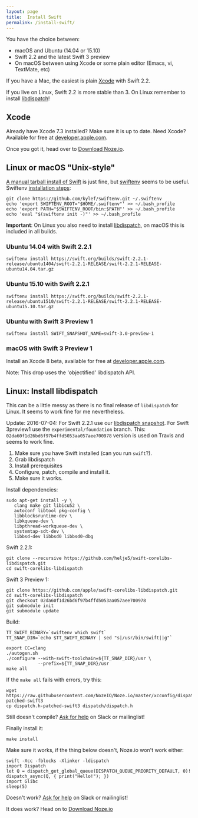 ```yaml
---
layout: page
title:  Install Swift
permalink: /install-swift/
---
```


You have the choice between:

- macOS and Ubuntu (14.04 or 15.10)
- Swift 2.2 and the latest Swift 3 preview
- On macOS between using Xcode or some plain editor (Emacs, vi, TextMate, etc)

If you have a Mac, the easiest is plain [Xcode](#xcode) with Swift 2.2.

If you live on Linux, Swift 2.2 is more stable than 3. On Linux remember to
install [libdispatch](#linux-install-libdispatch)!

## Xcode

Already have Xcode 7.3 installed? Make sure it is up to date.
Need Xcode? Available for free at
[developer.apple.com](https://developer.apple.com/xcode/download/).

Once you got it, head over to [Download Noze.io](/start/#download-nozeio).

## Linux or macOS "Unix-style"

[A manual tarball install of Swift](https://swift.org/download/#releases)
is just fine,
but [swiftenv](https://github.com/kylef/swiftenv) seems to be useful.
Swiftenv [installation steps](https://github.com/kylef/swiftenv#installation):

    git clone https://github.com/kylef/swiftenv.git ~/.swiftenv
    echo 'export SWIFTENV_ROOT="$HOME/.swiftenv"' >> ~/.bash_profile
    echo 'export PATH="$SWIFTENV_ROOT/bin:$PATH"' >> ~/.bash_profile
    echo 'eval "$(swiftenv init -)"' >> ~/.bash_profile

**Important**: On Linux you also need to install
[libdispatch](#linux-install-libdispatch),
on macOS this is included in all builds.

### Ubuntu 14.04 with Swift 2.2.1

    swiftenv install https://swift.org/builds/swift-2.2.1-release/ubuntu1404/swift-2.2.1-RELEASE/swift-2.2.1-RELEASE-ubuntu14.04.tar.gz

### Ubuntu 15.10 with Swift 2.2.1

    swiftenv install https://swift.org/builds/swift-2.2.1-release/ubuntu1510/swift-2.2.1-RELEASE/swift-2.2.1-RELEASE-ubuntu15.10.tar.gz

### Ubuntu with Swift 3 Preview 1

    swiftenv install SWIFT_SNAPSHOT_NAME=swift-3.0-preview-1

### macOS with Swift 3 Preview 1

Install an Xcode 8 beta, available for free at
[developer.apple.com](https://developer.apple.com/xcode/download/).

Note: This drop uses the 'objectified' libdispatch API.

## Linux: Install libdispatch

This can be a little messy as there is no final release of `libdispatch` for
Linux. It seems to work fine for me nevertheless.

Update: 2016-07-04:
For Swift 2.2.1 use our
[libdispatch snapshot](https://github.com/helje5/swift-corelibs-libdispatch.git).
For Swift 3preview1 use the `experimental/foundation` branch.
This: `02da60f1d26bd6f97b4ffd5053aa057aee700978` version is used on Travis and
seems to work fine.

1. Make sure you have Swift installed (can you run `swift`?).
2. Grab libdispatch
3. Install prerequisites
3. Configure, patch, compile and install it.
4. Make sure it works.

Install dependencies:

    sudo apt-get install -y \
       clang make git libicu52 \
       autoconf libtool pkg-config \
       libblocksruntime-dev \
       libkqueue-dev \
       libpthread-workqueue-dev \
       systemtap-sdt-dev \
       libbsd-dev libbsd0 libbsd0-dbg

Swift 2.2.1:

    git clone --recursive https://github.com/helje5/swift-corelibs-libdispatch.git
    cd swift-corelibs-libdispatch

Swift 3 Preview 1:

    git clone https://github.com/apple/swift-corelibs-libdispatch.git
    cd swift-corelibs-libdispatch
    git checkout 02da60f1d26bd6f97b4ffd5053aa057aee700978
    git submodule init
    git submodule update

Build:
  
    TT_SWIFT_BINARY=`swiftenv which swift`
    TT_SNAP_DIR=`echo $TT_SWIFT_BINARY | sed "s|/usr/bin/swift||g"`
    
    export CC=clang
    ./autogen.sh
    ./configure --with-swift-toolchain=${TT_SNAP_DIR}/usr \
                --prefix=${TT_SNAP_DIR}/usr
    make all

If the `make all` fails with errors, try this:

    wget https://raw.githubusercontent.com/NozeIO/Noze.io/master/xcconfig/dispatch.h-patched-swift3
    cp dispatch.h-patched-swift3 dispatch/dispatch.h

Still doesn't compile? [Ask for help](/about/#contact) on Slack or mailinglist!

Finally install it:

    make install

Make sure it works, if the thing below doesn't, Noze.io won't work either:

    swift -Xcc -fblocks -Xlinker -ldispatch
    import Dispatch
    let Q = dispatch_get_global_queue(DISPATCH_QUEUE_PRIORITY_DEFAULT, 0)!
    dispatch_async(Q, { print("Hello!"); })
    import Glibc
    sleep(5)

Doesn't work? [Ask for help](/about/#contact) on Slack or mailinglist!

It does work? Head on to [Download Noze.io](/start/#download-nozeio)
